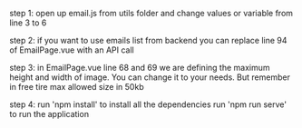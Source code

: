 step 1:
 open up email.js from utils folder and change values or variable from line 3 to 6

step 2:
 if you want to use emails list from backend you can replace line 94 of EmailPage.vue with an API call

step 3:
 in EmailPage.vue line 68 and 69 we are defining the maximum height and width of image. You can change it to your needs. But remember in free tire max allowed size in 50kb

step 4:
 run 'npm install' to install all the dependencies
 run 'npm run serve' to run the application
